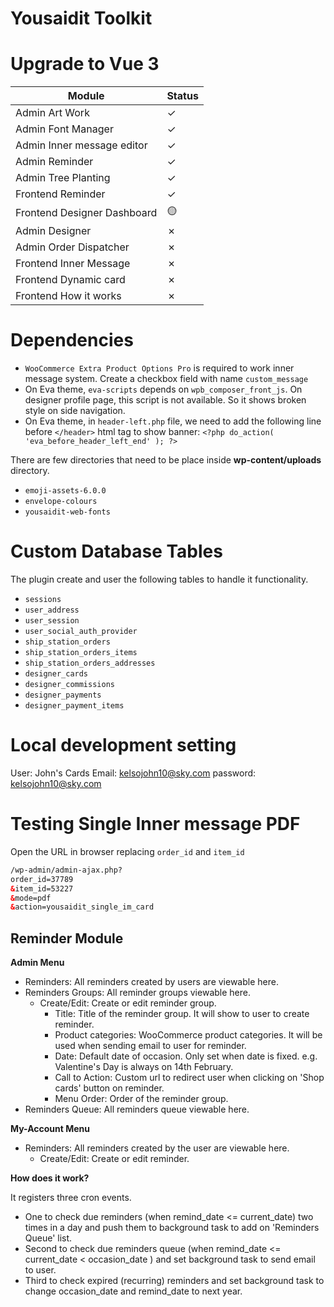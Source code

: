 # Yousaidit Toolkit

# Upgrade to Vue 3

| Module                      | Status  |
|-----------------------------|---------|
| Admin Art Work              | &check; |
| Admin Font Manager          | &check; |
| Admin Inner message editor  | &check; |
| Admin Reminder              | &check; |
| Admin Tree Planting         | &check; |
| Frontend Reminder           | &check; |
| Frontend Designer Dashboard | 🟡      |
| Admin Designer              | &cross; |
| Admin Order Dispatcher      | &cross; |
| Frontend Inner Message      | &cross; |
| Frontend Dynamic card       | &cross; |
| Frontend How it works       | &cross; |

# Dependencies

* `WooCommerce Extra Product Options Pro` is required to work inner message system. Create a checkbox field with
  name `custom_message`
* On Eva theme, `eva-scripts` depends on `wpb_composer_front_js`. On designer profile page, this script is not
  available. So it shows broken style on side navigation.
* On Eva theme, in `header-left.php` file, we need to add the following line before `</header>` html tag to show banner:
  `<?php do_action( 'eva_before_header_left_end' ); ?>`

There are few directories that need to be place inside **wp-content/uploads** directory.

* `emoji-assets-6.0.0`
* `envelope-colours`
* `yousaidit-web-fonts`

# Custom Database Tables

The plugin create and user the following tables to handle it functionality.

* `sessions`
* `user_address`
* `user_session`
* `user_social_auth_provider`
* `ship_station_orders`
* `ship_station_orders_items`
* `ship_station_orders_addresses`
* `designer_cards`
* `designer_commissions`
* `designer_payments`
* `designer_payment_items`

# Local development setting

User: John's Cards
Email: kelsojohn10@sky.com
password: kelsojohn10@sky.com

# Testing Single Inner message PDF

Open the URL in browser replacing `order_id` and `item_id`

```html
/wp-admin/admin-ajax.php?
order_id=37789
&item_id=53227
&mode=pdf
&action=yousaidit_single_im_card
```

## Reminder Module

**Admin Menu**

* Reminders: All reminders created by users are viewable here.
* Reminders Groups: All reminder groups viewable here.
    * Create/Edit: Create or edit reminder group.
        * Title: Title of the reminder group. It will show to user to create reminder.
        * Product categories: WooCommerce product categories. It will be used when sending email to user for reminder.
        * Date: Default date of occasion. Only set when date is fixed. e.g. Valentine's Day is always on 14th February.
        * Call to Action: Custom url to redirect user when clicking on 'Shop cards' button on reminder.
        * Menu Order: Order of the reminder group.
* Reminders Queue: All reminders queue viewable here.

**My-Account Menu**

* Reminders: All reminders created by the user are viewable here.
    * Create/Edit: Create or edit reminder.

**How does it work?**

It registers three cron events.

* One to check due reminders (when remind_date <= current_date) two times in a day and push them to background task to
  add on 'Reminders Queue' list.
* Second to check due reminders queue (when remind_date <= current_date < occasion_date ) and set background task to
  send email to user.
* Third to check expired (recurring) reminders and set background task to change occasion_date and remind_date to next
  year.
